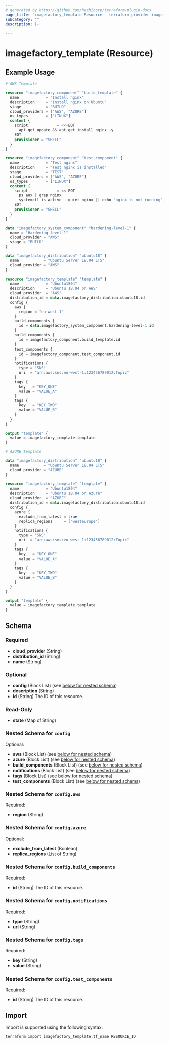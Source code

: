 ```yaml
---
# generated by https://github.com/hashicorp/terraform-plugin-docs
page_title: "imagefactory_template Resource - terraform-provider-imagefactory"
subcategory: ""
description: |-
  
---
```


# imagefactory_template (Resource)



## Example Usage

```terraform
# AWS Template

resource "imagefactory_component" "build_template" {
  name            = "Install nginx"
  description     = "Install nginx on Ubuntu"
  stage           = "BUILD"
  cloud_providers = ["AWS", "AZURE"]
  os_types        = ["LINUX"]
  content {
    script             = <<-EOT
      apt-get update && apt-get install nginx -y
    EOT
    provisioner = "SHELL"
  }
}

resource "imagefactory_component" "test_component" {
  name            = "Test nginx"
  description     = "Test nginx is installed"
  stage           = "TEST"
  cloud_providers = ["AWS", "AZURE"]
  os_types        = ["LINUX"]
  content {
    script             = <<-EOT
      ps aux | grep nginx
      systemctl is-active --quiet nginx || echo "nginx is not running"; exit 1
    EOT
    provisioner = "SHELL"
  }
}

data "imagefactory_system_component" "hardening-level-1" {
  name = "Hardening level 1"
  cloud_provider = "AWS"
  stage = "BUILD"
}

data "imagefactory_distribution" "ubuntu18" {
  name           = "Ubuntu Server 18.04 LTS"
  cloud_provider = "AWS"
}

resource "imagefactory_template" "template" {
  name            = "Ubuntu1804"
  description     = "Ubuntu 18.04 on AWS"
  cloud_provider  = "AWS"
  distribution_id = data.imagefactory_distribution.ubuntu18.id
  config {
    aws {
      region = "eu-west-1"
    }
    build_components {
      id = data.imagefactory_system_component.hardening-level-1.id
    }
    build_components {
      id = imagefactory_component.build_template.id
    }
    test_components {
      id = imagefactory_component.test_component.id
    }
    notifications {
      type = "SNS"
      uri  = "arn:aws:sns:eu-west-1:123456789012:Topic"
    }
    tags {
      key   = "KEY_ONE"
      value = "VALUE_A"
    }
    tags {
      key   = "KEY_TWO"
      value = "VALUE_B"
    }
  }
}

output "template" {
  value = imagefactory_template.template
}

# AZURE Template

data "imagefactory_distribution" "ubuntu18" {
  name           = "Ubuntu Server 18.04 LTS"
  cloud_provider = "AZURE"
}

resource "imagefactory_template" "template" {
  name            = "Ubuntu1804"
  description     = "Ubuntu 18.04 on Azure"
  cloud_provider  = "AZURE"
  distribution_id = data.imagefactory_distribution.ubuntu18.id
  config {
    azure {
      exclude_from_latest = true
      replica_regions     = ["westeurope"]
    }
    notifications {
      type = "SNS"
      uri  = "arn:aws:sns:eu-west-1:123456789012:Topic"
    }
    tags {
      key   = "KEY_ONE"
      value = "VALUE_A"
    }
    tags {
      key   = "KEY_TWO"
      value = "VALUE_B"
    }
  }
}

output "template" {
  value = imagefactory_template.template
}
```

<!-- schema generated by tfplugindocs -->
## Schema

### Required

- **cloud_provider** (String)
- **distribution_id** (String)
- **name** (String)

### Optional

- **config** (Block List) (see [below for nested schema](#nestedblock--config))
- **description** (String)
- **id** (String) The ID of this resource.

### Read-Only

- **state** (Map of String)

<a id="nestedblock--config"></a>
### Nested Schema for `config`

Optional:

- **aws** (Block List) (see [below for nested schema](#nestedblock--config--aws))
- **azure** (Block List) (see [below for nested schema](#nestedblock--config--azure))
- **build_components** (Block List) (see [below for nested schema](#nestedblock--config--build_components))
- **notifications** (Block List) (see [below for nested schema](#nestedblock--config--notifications))
- **tags** (Block List) (see [below for nested schema](#nestedblock--config--tags))
- **test_components** (Block List) (see [below for nested schema](#nestedblock--config--test_components))

<a id="nestedblock--config--aws"></a>
### Nested Schema for `config.aws`

Required:

- **region** (String)


<a id="nestedblock--config--azure"></a>
### Nested Schema for `config.azure`

Optional:

- **exclude_from_latest** (Boolean)
- **replica_regions** (List of String)


<a id="nestedblock--config--build_components"></a>
### Nested Schema for `config.build_components`

Required:

- **id** (String) The ID of this resource.


<a id="nestedblock--config--notifications"></a>
### Nested Schema for `config.notifications`

Required:

- **type** (String)
- **uri** (String)


<a id="nestedblock--config--tags"></a>
### Nested Schema for `config.tags`

Required:

- **key** (String)
- **value** (String)


<a id="nestedblock--config--test_components"></a>
### Nested Schema for `config.test_components`

Required:

- **id** (String) The ID of this resource.

## Import

Import is supported using the following syntax:

```shell
terraform import imagefactory_template.tf_name RESOURCE_ID
```
